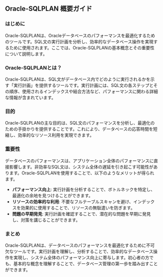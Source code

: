 ## Oracle-SQLPLAN 概要ガイド

### はじめに
Oracle-SQLPLANは、Oracleデータベースのパフォーマンスを最適化するためのツールです。SQL文の実行計画を分析し、効率的なデータベース操作を実現するために使用されます。ここでは、Oracle-SQLPLANの基本概念とその重要性について説明します。

### Oracle-SQLPLANとは？
Oracle-SQLPLANは、SQL文がデータベース内でどのように実行されるかを示す「実行計画」を提供するツールです。実行計画には、SQL文の各ステップとその順序、使用されるインデックスや結合方法など、パフォーマンスに関わる詳細な情報が含まれています。

### 目的
Oracle-SQLPLANの主な目的は、SQL文のパフォーマンスを分析し、最適化のための手掛かりを提供することです。これにより、データベースの応答時間を短縮し、効率的なリソース利用を実現できます。

### 重要性
データベースのパフォーマンスは、アプリケーション全体のパフォーマンスに直接影響します。非効率なSQL文は、システム全体の遅延を引き起こす可能性があります。Oracle-SQLPLANを使用することで、以下のようなメリットが得られます。

- **パフォーマンス向上**: 実行計画を分析することで、ボトルネックを特定し、最適化の余地を見つけることができます。
- **リソースの効率的な利用**: 不要なフルテーブルスキャンを避け、インデックスを効果的に使用することで、リソースの無駄遣いを防ぎます。
- **問題の早期発見**: 実行計画を確認することで、潜在的な問題を早期に発見し、対策を講じることができます。

### まとめ
Oracle-SQLPLANは、データベースのパフォーマンスを最適化するために不可欠なツールです。実行計画を理解し、分析することで、効率的なデータベース操作を実現し、システム全体のパフォーマンス向上に寄与します。初心者の方でも、基本的な概念を理解することで、データベース管理の第一歩を踏み出すことができます。